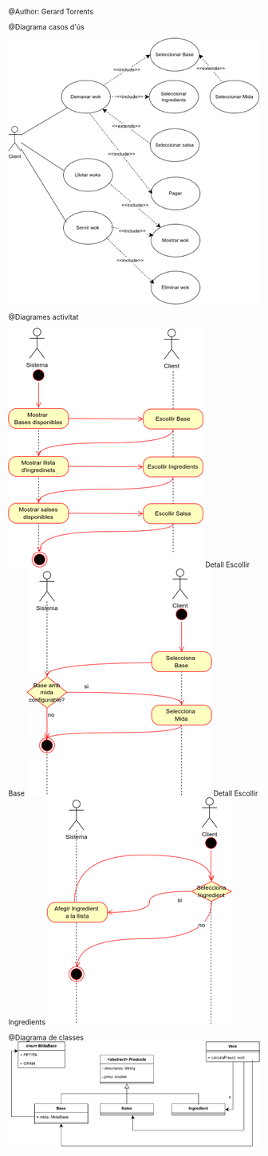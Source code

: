 @Author: Gerard Torrents

@Diagrama casos d'ús

![Diagrama_casos_us_WOK.png](diagrames/Diagrama_casos_us_WOK.png)

@Diagrames activitat

![Diagrama_Activitat_Wok.png](diagrames/Diagrama_Activitat_Wok.png)
Detall Escollir Base
![Diagrama_Activitat_escollir_base.png](diagrames/Diagrama_Activitat_escollir_base.png)
Detall Escollir Ingredients
![Diagrama_activitat_escollit_ingredients.png](diagrames/Diagrama_activitat_escollit_ingredients.png)

@Diagrama de classes
![Diagrama-Classes_Wok.png](diagrames/Diagrama-Classes_Wok.png)